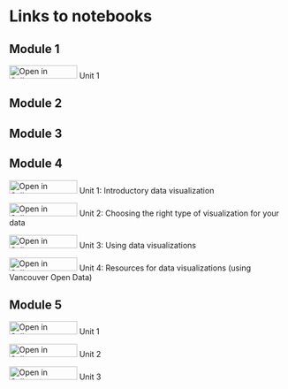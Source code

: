 # Links to notebooks 

## Module 1

<a href="http://tinyurl.com/y87twms2" target="_blank"><img src="https://raw.githubusercontent.com/callysto/curriculum-notebooks/master/open-in-callysto-button.svg?sanitize=true" width="123" height="24" alt="Open in Callysto"/></a> Unit 1

## Module 2

## Module 3

## Module 4

<a href="http://tinyurl.com/y97qcnsn" target="_blank"><img src="https://raw.githubusercontent.com/callysto/curriculum-notebooks/master/open-in-callysto-button.svg?sanitize=true" width="123" height="24" alt="Open in Callysto"/></a> Unit 1: Introductory data visualization 


<a href="http://tinyurl.com/ybrncnfh" target="_blank"><img src="https://raw.githubusercontent.com/callysto/curriculum-notebooks/master/open-in-callysto-button.svg?sanitize=true" width="123" height="24" alt="Open in Callysto"/></a> Unit 2: Choosing the right type of visualization for your data

<a href="http://tinyurl.com/ybaagjl9" target="_blank"><img src="https://raw.githubusercontent.com/callysto/curriculum-notebooks/master/open-in-callysto-button.svg?sanitize=true" width="123" height="24" alt="Open in Callysto"/></a> Unit 3: Using data visualizations


<a href="http://tinyurl.com/yd6uqehm" target="_blank"><img src="https://raw.githubusercontent.com/callysto/curriculum-notebooks/master/open-in-callysto-button.svg?sanitize=true" width="123" height="24" alt="Open in Callysto"/></a> Unit 4: Resources for data visualizations (using Vancouver Open Data)

## Module 5

<a href="http://tinyurl.com/ycma67zl" target="_blank"><img src="https://raw.githubusercontent.com/callysto/curriculum-notebooks/master/open-in-callysto-button.svg?sanitize=true" width="123" height="24" alt="Open in Callysto"/></a> Unit 1

<a href="http://tinyurl.com/y9hpmpcz" target="_blank"><img src="https://raw.githubusercontent.com/callysto/curriculum-notebooks/master/open-in-callysto-button.svg?sanitize=true" width="123" height="24" alt="Open in Callysto"/></a> Unit 2

<a href="http://tinyurl.com/yamgklx7" target="_blank"><img src="https://raw.githubusercontent.com/callysto/curriculum-notebooks/master/open-in-callysto-button.svg?sanitize=true" width="123" height="24" alt="Open in Callysto"/></a> Unit 3
